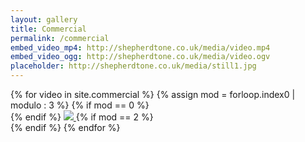 ```yaml
---
layout: gallery
title: Commercial
permalink: /commercial
embed_video_mp4: http://shepherdtone.co.uk/media/video.mp4
embed_video_ogg: http://shepherdtone.co.uk/media/video.ogv
placeholder: http://shepherdtone.co.uk/media/still1.jpg
---
```


<div class="video-gallery">
{% for video in site.commercial %}
  {% assign mod = forloop.index0 | modulo : 3 %}
  {% if mod == 0 %}
<div class="inner">
  {% endif %}
<a href="{{ video.url }}">
  <img src="{{ video.thumb }}">
</a>
  {% if mod == 2 %}
</div>
  {% endif %}
{% endfor %}
</div>


